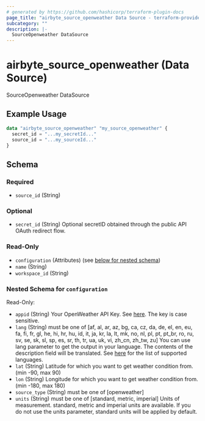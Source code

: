 ```yaml
---
# generated by https://github.com/hashicorp/terraform-plugin-docs
page_title: "airbyte_source_openweather Data Source - terraform-provider-airbyte"
subcategory: ""
description: |-
  SourceOpenweather DataSource
---
```


# airbyte_source_openweather (Data Source)

SourceOpenweather DataSource

## Example Usage

```terraform
data "airbyte_source_openweather" "my_source_openweather" {
  secret_id = "...my_secretId..."
  source_id = "...my_sourceId..."
}
```

<!-- schema generated by tfplugindocs -->
## Schema

### Required

- `source_id` (String)

### Optional

- `secret_id` (String) Optional secretID obtained through the public API OAuth redirect flow.

### Read-Only

- `configuration` (Attributes) (see [below for nested schema](#nestedatt--configuration))
- `name` (String)
- `workspace_id` (String)

<a id="nestedatt--configuration"></a>
### Nested Schema for `configuration`

Read-Only:

- `appid` (String) Your OpenWeather API Key. See <a href="https://openweathermap.org/api">here</a>. The key is case sensitive.
- `lang` (String) must be one of [af, al, ar, az, bg, ca, cz, da, de, el, en, eu, fa, fi, fr, gl, he, hi, hr, hu, id, it, ja, kr, la, lt, mk, no, nl, pl, pt, pt_br, ro, ru, sv, se, sk, sl, sp, es, sr, th, tr, ua, uk, vi, zh_cn, zh_tw, zu]
You can use lang parameter to get the output in your language. The contents of the description field will be translated. See <a href="https://openweathermap.org/api/one-call-api#multi">here</a> for the list of supported languages.
- `lat` (String) Latitude for which you want to get weather condition from. (min -90, max 90)
- `lon` (String) Longitude for which you want to get weather condition from. (min -180, max 180)
- `source_type` (String) must be one of [openweather]
- `units` (String) must be one of [standard, metric, imperial]
Units of measurement. standard, metric and imperial units are available. If you do not use the units parameter, standard units will be applied by default.


